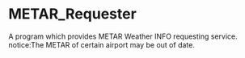 # METAR_Requester
A  program which provides METAR Weather INFO requesting service.
notice:The METAR of certain airport may be out of date.
